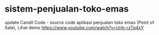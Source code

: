 # sistem-penjualan-toko-emas
update Candil Code - source code aplikasi penjualan toko emas (Point of Sale), Lihat demo https://www.youtube.com/watch?v=Unb-rzTq4xY
